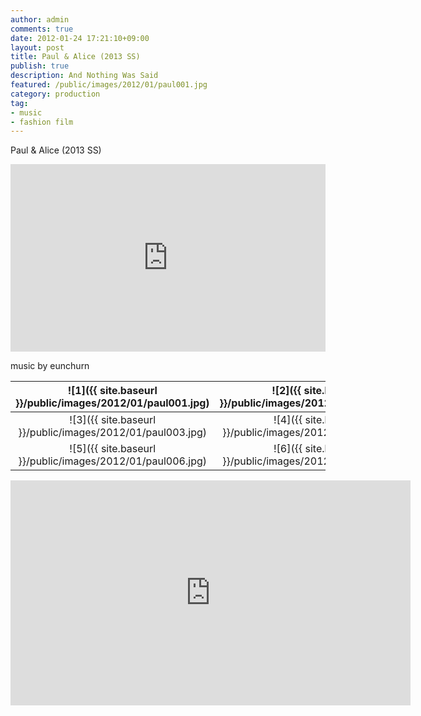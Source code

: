```yaml
---
author: admin
comments: true
date: 2012-01-24 17:21:10+09:00
layout: post
title: Paul & Alice (2013 SS)
publish: true
description: And Nothing Was Said
featured: /public/images/2012/01/paul001.jpg
category: production
tag:
- music
- fashion film
---
```


Paul & Alice (2013 SS)

<iframe width="100%" height="300" scrolling="no" frameborder="no" allow="autoplay" src="https://w.soundcloud.com/player/?url=https%3A//api.soundcloud.com/tracks/79152428&amp;color=%23ff5500&amp;auto_play=false&amp;hide_related=false&amp;show_comments=true&amp;show_user=true&amp;show_reposts=false&amp;show_teaser=true&amp;visual=true"></iframe>

music by eunchurn

| ![1]({{ site.baseurl }}/public/images/2012/01/paul001.jpg) | ![2]({{ site.baseurl }}/public/images/2012/01/paul002.jpg) |
| :----------------------------: | :------------------------------------: |
| ![3]({{ site.baseurl }}/public/images/2012/01/paul003.jpg) | ![4]({{ site.baseurl }}/public/images/2012/01/paul005.jpg) |
| ![5]({{ site.baseurl }}/public/images/2012/01/paul006.jpg) | ![6]({{ site.baseurl }}/public/images/2012/01/paul007.jpg) |

<div class="videoWrapper">
<iframe src="https://player.vimeo.com/video/237631363" width="640" height="360" frameborder="0" webkitallowfullscreen mozallowfullscreen allowfullscreen></iframe>
</div>
